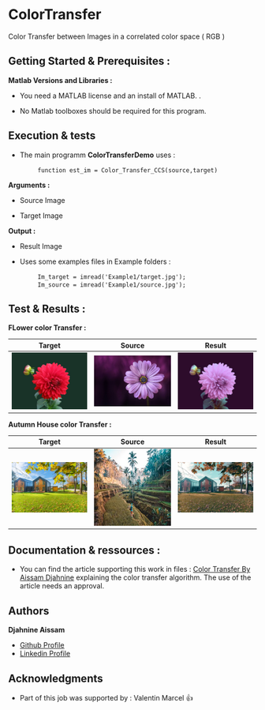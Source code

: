 # ColorTransfer

Color Transfer between Images in a correlated color space ( RGB )

## Getting Started & Prerequisites :

**Matlab Versions and Libraries :** 

* You need a MATLAB license and an install of MATLAB. .

* No Matlab toolboxes should be required for this program. 
           
## Execution & tests

* The main programm **ColorTransferDemo** uses :

           function est_im = Color_Transfer_CCS(source,target)

**Arguments :**

- Source Image

- Target Image

**Output :**

- Result Image

* Uses some examples files in Example folders : 

           Im_target = imread('Example1/target.jpg');
           Im_source = imread('Example1/source.jpg');
                      
## Test & Results :

**FLower color Transfer :**

Target         |  Source          |      Result        
:-------------:|:----------------:|:-------------------:
<img src="https://github.com/AissamDjahnine/ColorTransfer/blob/master/target.jpg" width="250"> |  <img src="https://github.com/AissamDjahnine/ColorTransfer/blob/master/source.jpg" width="250"> | <img src="https://github.com/AissamDjahnine/ColorTransfer/blob/master/result.jpg" width="250">

**Autumn House color Transfer :**

Target         |  Source          |      Result        
:-------------:|:----------------:|:-------------------:
<img src="https://github.com/AissamDjahnine/ColorTransfer/blob/master/target_1.jpg" width="250"> |  <img src="https://github.com/AissamDjahnine/ColorTransfer/blob/master/source_1.jpg" width="250"> | <img src="https://github.com/AissamDjahnine/ColorTransfer/blob/master/result_1.jpg" width="250">

## Documentation & ressources : 

- You can find the article supporting this work in files : [Color Transfer By Aissam Djahnine](https://github.com/AissamDjahnine/ColorTransfer/blob/master/Djahnine_Aissam_Color_Transfer_in_Correlated_color_space.pdf) explaining the color transfer algorithm. The use of the article needs an approval.

## Authors

**Djahnine Aissam**  
- [Github Profile](https://github.com/AissamDjahnine)
- [Linkedin Profile](https://www.linkedin.com/in/aissamdjahnine/)


## Acknowledgments

* Part of this job was supported by : Valentin Marcel  :thumbsup:



